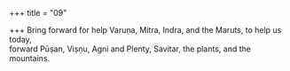 +++
title = "09"

+++
Bring forward for help Varuṇa, Mitra, Indra, and the Maruts, to help  us today,  
forward Pūṣan, Viṣṇu, Agni and Plenty, Savitar, the plants, and the  
mountains.  